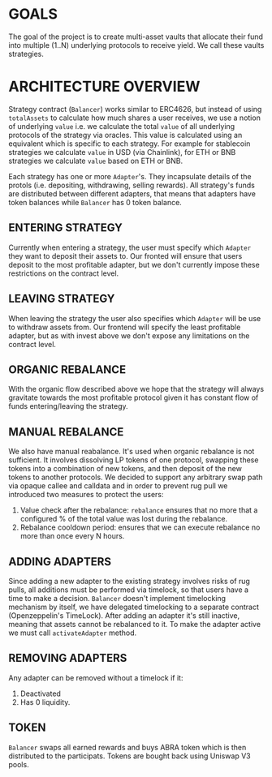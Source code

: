 # GOALS
The goal of the project is to create multi-asset vaults that allocate their fund into multiple (1..N) underlying
protocols to receive yield. We call these vaults strategies.


# ARCHITECTURE OVERVIEW
Strategy contract (`Balancer`) works similar to ERC4626, but instead of using `totalAssets` to calculate how much
shares a user receives, we use a notion of underlying `value` i.e. we calculate the total `value` of all 
underlying protocols of the strategy via oracles. This value is calculated using an equivalent which is specific to each
strategy. For example for stablecoin strategies we calculate `value` in USD (via Chainlink), for ETH or BNB strategies we
calculate `value` based on ETH or BNB.

Each strategy has one or more `Adapter`'s. They incapsulate details of the protols (i.e. depositing, withdrawing, 
selling rewards). All strategy's funds are distributed between different adapters, that means that adapters have token 
balances while `Balancer` has 0 token balance. 

## ENTERING STRATEGY
Currently when entering a strategy, the user must specify which `Adapter` they want to deposit their assets to. 
Our fronted will ensure that users deposit to the most profitable adapter, but we don't currently impose these restrictions
on the contract level.

## LEAVING STRATEGY
When leaving the strategy the user also specifies which `Adapter` will be use to withdraw assets from. Our frontend will
specify the least profitable adapter, but as with invest above we don't expose any limitations on the contract level.

## ORGANIC REBALANCE
With the organic flow described above we hope that the strategy will always gravitate towards the most profitable protocol
given it has constant flow of funds entering/leaving the strategy.

## MANUAL REBALANCE
We also have manual reabalance. It's used when organic rebalance is not sufficient. 
It involves dissolving LP tokens of one protocol, swapping these tokens into a combination of new tokens, and then 
deposit of the new tokens to another protocols. We decided to support any arbitrary swap path via opaque callee and 
calldata and in order to prevent rug pull we introduced two measures to protect the users:
1. Value check after the rebalance: `rebalance` ensures that no more that a configured % of the total value was lost 
   during the rebalance.  
2. Rebalance cooldown period: ensures that we can execute rebalance no more than once every N hours. 


## ADDING ADAPTERS
Since adding a new adapter to the existing strategy involves risks of rug pulls, all additions must be performed via
timelock, so that users have a time to make a decision. `Balancer` doesn't implement timelocking mechanism by itself, we
have delegated timelocking to a separate contract (Openzeppelin's TimeLock).
After adding an adapter it's still inactive, meaning that assets cannot be rebalanced to it. To make the adapter active
we must call `activateAdapter` method.

## REMOVING ADAPTERS
Any adapter can be removed without a timelock if it:
1. Deactivated
2. Has 0 liquidity.


## TOKEN

`Balancer` swaps all earned rewards and buys ABRA token which is then distributed to the participats.
Tokens are bought back using Uniswap V3 pools.

